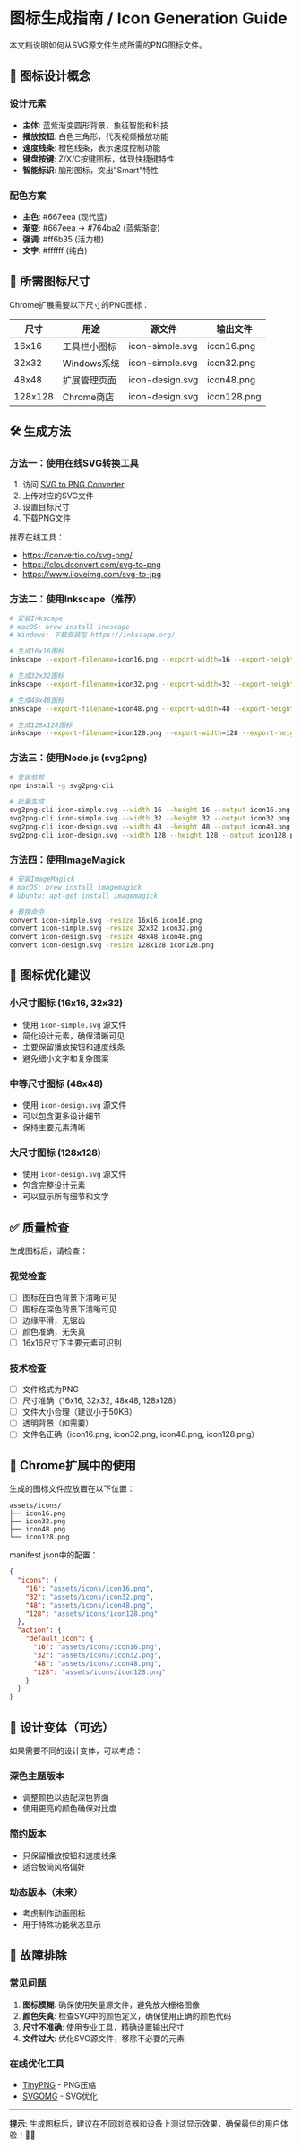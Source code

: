 # 图标生成指南 / Icon Generation Guide

本文档说明如何从SVG源文件生成所需的PNG图标文件。

## 🎨 图标设计概念

### 设计元素
- **主体**: 蓝紫渐变圆形背景，象征智能和科技
- **播放按钮**: 白色三角形，代表视频播放功能
- **速度线条**: 橙色线条，表示速度控制功能
- **键盘按键**: Z/X/C按键图标，体现快捷键特性
- **智能标识**: 脑形图标，突出"Smart"特性

### 配色方案
- **主色**: #667eea (现代蓝)
- **渐变**: #667eea → #764ba2 (蓝紫渐变)
- **强调**: #ff6b35 (活力橙)
- **文字**: #ffffff (纯白)

## 📏 所需图标尺寸

Chrome扩展需要以下尺寸的PNG图标：

| 尺寸 | 用途 | 源文件 | 输出文件 |
|------|------|--------|----------|
| 16x16 | 工具栏小图标 | icon-simple.svg | icon16.png |
| 32x32 | Windows系统 | icon-simple.svg | icon32.png |
| 48x48 | 扩展管理页面 | icon-design.svg | icon48.png |
| 128x128 | Chrome商店 | icon-design.svg | icon128.png |

## 🛠️ 生成方法

### 方法一：使用在线SVG转换工具
1. 访问 [SVG to PNG Converter](https://convertio.co/svg-png/)
2. 上传对应的SVG文件
3. 设置目标尺寸
4. 下载PNG文件

推荐在线工具：
- https://convertio.co/svg-png/
- https://cloudconvert.com/svg-to-png
- https://www.iloveimg.com/svg-to-jpg

### 方法二：使用Inkscape（推荐）
```bash
# 安装Inkscape
# macOS: brew install inkscape
# Windows: 下载安装包 https://inkscape.org/

# 生成16x16图标
inkscape --export-filename=icon16.png --export-width=16 --export-height=16 icon-simple.svg

# 生成32x32图标  
inkscape --export-filename=icon32.png --export-width=32 --export-height=32 icon-simple.svg

# 生成48x48图标
inkscape --export-filename=icon48.png --export-width=48 --export-height=48 icon-design.svg

# 生成128x128图标
inkscape --export-filename=icon128.png --export-width=128 --export-height=128 icon-design.svg
```

### 方法三：使用Node.js (svg2png)
```bash
# 安装依赖
npm install -g svg2png-cli

# 批量生成
svg2png-cli icon-simple.svg --width 16 --height 16 --output icon16.png
svg2png-cli icon-simple.svg --width 32 --height 32 --output icon32.png
svg2png-cli icon-design.svg --width 48 --height 48 --output icon48.png
svg2png-cli icon-design.svg --width 128 --height 128 --output icon128.png
```

### 方法四：使用ImageMagick
```bash
# 安装ImageMagick
# macOS: brew install imagemagick
# Ubuntu: apt-get install imagemagick

# 转换命令
convert icon-simple.svg -resize 16x16 icon16.png
convert icon-simple.svg -resize 32x32 icon32.png
convert icon-design.svg -resize 48x48 icon48.png
convert icon-design.svg -resize 128x128 icon128.png
```

## 🎯 图标优化建议

### 小尺寸图标 (16x16, 32x32)
- 使用 `icon-simple.svg` 源文件
- 简化设计元素，确保清晰可见
- 主要保留播放按钮和速度线条
- 避免细小文字和复杂图案

### 中等尺寸图标 (48x48)
- 使用 `icon-design.svg` 源文件
- 可以包含更多设计细节
- 保持主要元素清晰

### 大尺寸图标 (128x128)
- 使用 `icon-design.svg` 源文件
- 包含完整设计元素
- 可以显示所有细节和文字

## ✅ 质量检查

生成图标后，请检查：

### 视觉检查
- [ ] 图标在白色背景下清晰可见
- [ ] 图标在深色背景下清晰可见
- [ ] 边缘平滑，无锯齿
- [ ] 颜色准确，无失真
- [ ] 16x16尺寸下主要元素可识别

### 技术检查
- [ ] 文件格式为PNG
- [ ] 尺寸准确（16x16, 32x32, 48x48, 128x128）
- [ ] 文件大小合理（建议小于50KB）
- [ ] 透明背景（如需要）
- [ ] 文件名正确（icon16.png, icon32.png, icon48.png, icon128.png）

## 📱 Chrome扩展中的使用

生成的图标文件应放置在以下位置：
```
assets/icons/
├── icon16.png
├── icon32.png  
├── icon48.png
└── icon128.png
```

manifest.json中的配置：
```json
{
  "icons": {
    "16": "assets/icons/icon16.png",
    "32": "assets/icons/icon32.png", 
    "48": "assets/icons/icon48.png",
    "128": "assets/icons/icon128.png"
  },
  "action": {
    "default_icon": {
      "16": "assets/icons/icon16.png",
      "32": "assets/icons/icon32.png",
      "48": "assets/icons/icon48.png", 
      "128": "assets/icons/icon128.png"
    }
  }
}
```

## 🎨 设计变体（可选）

如果需要不同的设计变体，可以考虑：

### 深色主题版本
- 调整颜色以适配深色界面
- 使用更亮的颜色确保对比度

### 简约版本
- 只保留播放按钮和速度线条
- 适合极简风格偏好

### 动态版本（未来）
- 考虑制作动画图标
- 用于特殊功能状态显示

## 🔧 故障排除

### 常见问题
1. **图标模糊**: 确保使用矢量源文件，避免放大栅格图像
2. **颜色失真**: 检查SVG中的颜色定义，确保使用正确的颜色代码
3. **尺寸不准确**: 使用专业工具，精确设置输出尺寸
4. **文件过大**: 优化SVG源文件，移除不必要的元素

### 在线优化工具
- [TinyPNG](https://tinypng.com/) - PNG压缩
- [SVGOMG](https://jakearchibald.github.io/svgomg/) - SVG优化

---

**提示**: 生成图标后，建议在不同浏览器和设备上测试显示效果，确保最佳的用户体验！🎨✨